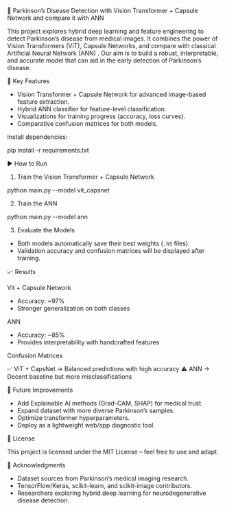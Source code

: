🧠 Parkinson’s Disease Detection with Vision Transformer + Capsule Network and compare it with ANN

This project explores hybrid deep learning and feature engineering to detect Parkinson’s disease from medical images. It combines the power of Vision Transformers (ViT), Capsule Networks, and compare with classical Artificial Neural Network (ANN) . Our aim is to build a robust, interpretable, and accurate model that can aid in the early detection of Parkinson’s disease.

🚀 Key Features

* Vision Transformer + Capsule Network for advanced image-based feature extraction.
* Hybrid ANN classifier for feature-level classification.
* Visualizations for training progress (accuracy, loss curves).
* Comparative confusion matrices for both models.

Install dependencies:

pip install -r 
requirements.txt


▶️ How to Run

1. Train the Vision Transformer + Capsule Network

python main.py --model vit_capsnet


2. Train the ANN 

python main.py --model ann


3. Evaluate the Models

* Both models automatically save their best weights (`.h5` files).
* Validation accuracy and confusion matrices will be displayed after training.


📈 Results

  Vit + Capsule Network

  * Accuracy: \~97%
  * Stronger generalization on both classes

  ANN 

  * Accuracy: \~85%
  * Provides interpretability with handcrafted features

Confusion Matrices

 ✅ ViT + CapsNet → Balanced predictions with high accuracy
 ⚠️ ANN → Decent baseline but more misclassifications


🔮 Future Improvements

* Add Explainable AI methods (Grad-CAM, SHAP) for medical trust.
* Expand dataset with more diverse Parkinson’s samples.
* Optimize transformer hyperparameters.
* Deploy as a lightweight web/app diagnostic tool.


 📜 License

This project is licensed under the MIT License – feel free to use and adapt.

 🙌 Acknowledgments

* Dataset sources from Parkinson’s medical imaging research.
* TensorFlow/Keras, scikit-learn, and scikit-image contributors.
* Researchers exploring hybrid deep learning for neurodegenerative disease detection.
